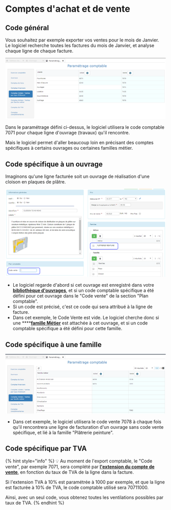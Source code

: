 # Comptes d'achat et de vente

## Code général

Vous souhaitez par exemple exporter vos ventes pour le mois de Janvier.  
Le logiciel recherche toutes les factures du mois de Janvier, et analyse chaque ligne de chaque facture.

![](../../../.gitbook/assets/compte_par_type.png)

Dans le paramétrage défini ci-dessus, le logiciel utilisera le code comptable 7071 pour chaque ligne d'ouvrage \(travaux\) qu'il rencontre.

Mais le logiciel permet d'aller beaucoup loin en précisant des comptes spécifiques à certains ouvrages ou certaines familles métier.

## Code spécifique à un ouvrage

Imaginons qu'une ligne facturée soit un ouvrage de réalisation d'une cloison en plaques de plâtre.

![](../../../.gitbook/assets/fiche-ouvrage_compta.png)

* Le logiciel regarde d'abord si cet ouvrage est enregistré dans votre [**bibliothèque d'ouvrages**](../../bibliotheque-de-chiffrage/la-bibliotheque-douvrages/), et si un code comptable spécifique a été défini pour cet ouvrage dans le "Code vente" de la section "Plan comptable".
* Si un code est précisé, c'est ce code qui sera attribué à la ligne de facture.
* Dans cet exemple, le Code Vente est vide. Le logiciel cherche donc si une ****[**famille Métier**](../../bibliotheque-de-chiffrage/les-familles.md) est attachée à cet ouvrage, et si un code comptable spécifique a été défini pour cette famille.

## Code spécifique à une famille

![](../../../.gitbook/assets/compte_par_famille.png)

* Dans cet exemple, le logiciel utilisera le code vente 7078 à chaque fois qu'il rencontrera une ligne de facturation d'un ouvrage sans code vente spécifique, et lié à la famille "Plâtrerie peinture".

## Code spécifique par TVA

{% hint style="info" %}
💡 Au moment de l'export comptable, le "Code vente", par exemple 7071, sera complété par [**l'extension du compte de vente**](les-comptes-de-tva.md), en fonction du taux de TVA de la ligne dans la facture.

Si l'extension TVA à 10% est paramétrée à 1000 par exemple, et que la ligne est facturée à 10% de TVA, le code comptable utilisé sera 70711000.

Ainsi, avec un seul code, vous obtenez toutes les ventilations possibles par taux de TVA.
{% endhint %}



